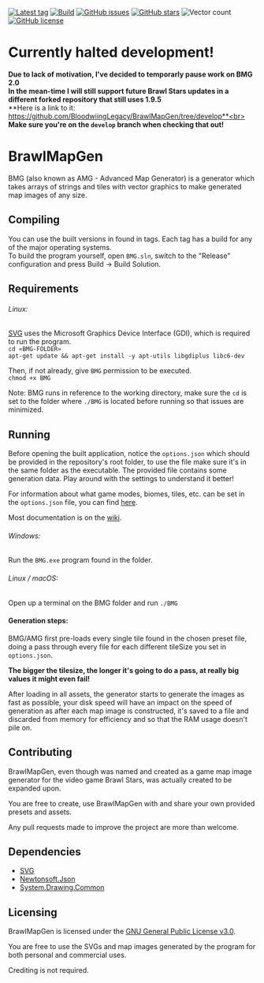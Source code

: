 [![Latest tag](https://img.shields.io/github/v/tag/thedonciuxx/brawlmapgen?label=version)](https://github.com/thedonciuxx/BrawlMapGen/tags)
[![Build](https://img.shields.io/github/workflow/status/thedonciuxx/BrawlMapGen/Multi-platform%20build)](https://github.com/thedonciuxx/BrawlMapGen/actions/workflows/build.yml)
[![GitHub issues](https://img.shields.io/github/issues/thedonciuxx/brawlmapgen)](https://github.com/thedonciuxx/BrawlMapGen/issues)
[![GitHub stars](https://img.shields.io/github/stars/thedonciuxx/BrawlMapGen)](https://github.com/thedonciuxx/BrawlMapGen/stargazers)
![Vector count](https://shields-staging.herokuapp.com/github/directory-file-count/thedonciuxx/brawlmapgen/assets/tiles/brawlstars?type=file&extension=svg&label=tiles%20(excluding%20water))
[![GitHub license](https://img.shields.io/github/license/thedonciuxx/BrawlMapGen)](https://github.com/thedonciuxx/BrawlMapGen/blob/master/COPYING)

# Currently halted development!
**Due to lack of motivation, I've decided to temporarly pause work on BMG 2.0**<br>
**In the mean-time I will still support future Brawl Stars updates in a different forked repository that still uses 1.9.5**<br>
**Here is a link to it: https://github.com/BloodwiingLegacy/BrawlMapGen/tree/develop**<br>
**Make sure you're on the `develop` branch when checking that out!**

# BrawlMapGen
BMG (also known as AMG - Advanced Map Generator) is a generator which takes arrays of strings and tiles with vector graphics to make generated map images of any size.

## Compiling
You can use the built versions in found in tags. Each tag has a build for any of the major operating systems.
<br>To build the program yourself, open `BMG.sln`, switch to the "Release" configuration and press Build → Build Solution.

## Requirements
###### Linux:
[SVG](https://github.com/vvvv/SVG) uses the Microsoft Graphics Device Interface (GDI), which is required to run the program.
<br>```cd «BMG-FOLDER»```
<br>```apt-get update && apt-get install -y apt-utils libgdiplus libc6-dev```

Then, if not already, give `BMG` permission to be executed.
<br>```chmod +x BMG```

Note: BMG runs in reference to the working directory, make sure the `cd` is set to the folder where `./BMG` is located before running so that issues are minimized.

## Running
Before opening the built application, notice the `options.json` which should be provided in the repository's root folder, to use the file make sure it's in the same folder as the executable. The provided file contains some generation data. Play around with the settings to understand it better!

For information about what game modes, biomes, tiles, etc. can be set in the `options.json` file, you can find [here](https://github.com/thedonciuxx/BrawlMapGen/wiki/OPTIONS-Format-1).

Most documentation is on the [wiki](https://github.com/thedonciuxx/BrawlMapGen/wiki).

###### Windows:
Run the `BMG.exe` program found in the folder.

###### Linux / macOS:
Open up a terminal on the BMG folder and run `./BMG`

#### Generation steps:
BMG/AMG first pre-loads every single tile found in the chosen preset file, doing a pass through every file for each different tileSize you set in `options.json`.

**The bigger the tilesize, the longer it's going to do a pass, at really big values it might even fail!**

After loading in all assets, the generator starts to generate the images as fast as possible, your disk speed will have an impact on the speed of generation as after each map image is constructed, it's saved to a file and discarded from memory for efficiency and so that the RAM usage doesn't pile on.

## Contributing
BrawlMapGen, even though was named and created as a game map image generator for the video game Brawl Stars, was actually created to be expanded upon.

You are free to create, use BrawlMapGen with and share your own provided presets and assets.

Any pull requests made to improve the project are more than welcome.

## Dependencies
* [SVG](https://github.com/vvvv/SVG)
* [Newtonsoft.Json](https://github.com/JamesNK/Newtonsoft.Json)
* [System.Drawing.Common](https://www.nuget.org/packages/System.Drawing.Common)

## Licensing
BrawlMapGen is licensed under the [GNU General Public License v3.0](https://github.com/thedonciuxx/BrawlMapGen/blob/master/COPYING).

You are free to use the SVGs and map images generated by the program for both personal and commercial uses.

Crediting is not required.
